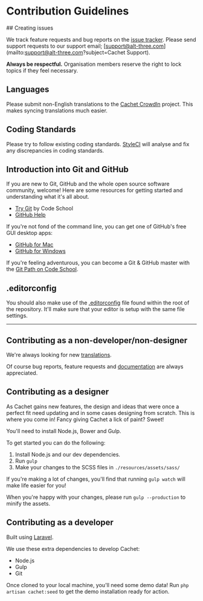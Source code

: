 # Contribution Guidelines

## Creating issues

We track feature requests and bug reports on the [issue tracker](https://github.com/cachethq/Cachet/issues). Please send support requests to our support email; [support@alt-three.com](mailto:support@alt-three.com?subject=Cachet Support).

**Always be respectful.** Organisation members reserve the right to lock topics if they feel necessary.

## Languages

Please submit non-English translations to the [Cachet CrowdIn](https://translate.cachethq.io) project. This makes syncing translations much easier.

## Coding Standards

Please try to follow existing coding standards. [StyleCI](https://styleci.io) will analyse and fix any discrepancies in coding standards.

## Introduction into Git and GitHub

If you are new to Git, GitHub and the whole open source software community, welcome! Here are some resources for getting started and understanding what it's all about.

- [Try Git](https://try.github.io/levels/1/challenges/1) by Code School
- [GitHub Help](https://help.github.com)

If you're not fond of the command line, you can get one of GitHub's free GUI desktop apps:

- [GitHub for Mac](https://github.com/blog/1510-installing-git-from-github-for-mac)
- [GitHub for Windows](https://github.com/blog/1127-github-for-windows)

If you're feeling adventurous, you can become a Git & GitHub master with the [Git Path on Code School](https://www.codeschool.com/paths/git).

## .editorconfig

You should also make use of the [.editorconfig](/.editorconfig) file found within the root of the repository. It'll make sure that your editor is setup with the same file settings.

---

## Contributing as a non-developer/non-designer

We're always looking for new [translations](#translations).

Of course bug reports, feature requests and [documentation](https://docs.cachethq.io) are always appreciated.

## Contributing as a designer

As Cachet gains new features, the design and ideas that were once a perfect fit need updating and in some cases designing from scratch. This is where you come in! Fancy giving Cachet a lick of paint? Sweet!

You'll need to install Node.js, Bower and Gulp.

To get started you can do the following:

1. Install Node.js and our dev dependencies.
2. Run `gulp`
3. Make your changes to the SCSS files in `./resources/assets/sass/`

If you're making a lot of changes, you'll find that running `gulp watch` will make life easier for you!

When you're happy with your changes, please run `gulp --production` to minify the assets.

## Contributing as a developer

Built using [Laravel](https://laravel.com).

We use these extra dependencies to develop Cachet:

- Node.js
- Gulp
- Git

Once cloned to your local machine, you'll need some demo data! Run `php artisan cachet:seed` to get the demo installation ready for action.
